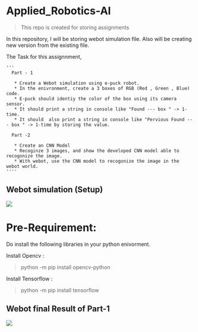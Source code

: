 # Applied_Robotics-AI
> This repo is created for storing assignments

In this repository, I will be storing webot simulation file. Also will be creating new version from the existing file.


The Task for this assignnment,

    '''
      Part - 1

       * Create a Webot simulation using e-puck robot.
       * In the enivronment, create a 3 boxes of RGB (Red , Green , Blue) code.
       * E-puck should identiy the color of the box using its camera sensor.
       * It should print a string in console like "Found --- box " -> 1-time.
       * It should  also print a string in console like "Pervious Found --- box " -> 1-time by storing the value.
      
      Part -2
      
       * Create an CNN Model
       * Recoginze 3 images, and show the developed CNN model able to recogonize the image.
       * With webot, use the CNN model to recogonize the image in the webot world.
    ''''

  
## Webot simulation (Setup)
![](https://i.pinimg.com/736x/3d/8f/5e/3d8f5e4b2c3f3a9999756bcf9fce6c69.jpg)




# Pre-Requirement:

 Do install the following libraries in your python enivorment.
 
   Install Opencv : 
 > python -m pip install opencv-python

   Install Tensorflow :
 > python -m pip install tensorflow
 

 ## Webot final Result of Part-1

 ![](blob:https://in.pinterest.com/ced9b842-cc83-4736-9ce2-74543f57cfb1) 